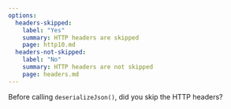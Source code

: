 ```yaml
---
options:
  headers-skipped:
    label: "Yes"
    summary: HTTP headers are skipped
    page: http10.md
  headers-not-skipped:
    label: "No"
    summary: HTTP headers are not skipped
    page: headers.md
---
```


Before calling `deserializeJson()`, did you skip the HTTP headers?
